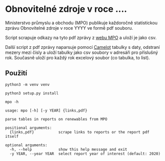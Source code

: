 # Obnovitelné zdroje v roce ....

Ministerstvo průmyslu a obchodu (MPO) publikuje každoročně statistickou zprávu Obnovitelné zdroje v roce YYYY ve formě pdf souboru.

Script scrapuje odkazy na tyto pdf zprávy z [webu MPO](https://www.mpo.cz/cz/energetika/statistika/obnovitelne-zdroje-energie/) a uloží je jako csv.

Další script z pdf zprávy naparsuje pomocí [Camelot](https://camelot-py.readthedocs.io/) tabulky s daty, odstraní mezery mezi čísly a uloží tabulky jako csv soubory v adresáři pro příslušný rok. Současně uloží pro každý rok excelový soubor (co tabulka, to list).


## Použití

`python3 -m venv venv`

`python3 setup.py install`

`mpo -h`


```
usage: mpo [-h] [-y YEAR] {links,pdf}

parse tables in reports on renewables from MPO

positional arguments:
  {links,pdf}           scrape links to reports or the report pdf itself

optional arguments:
  -h, --help            show this help message and exit
  -y YEAR, --year YEAR  select report year of interest (default: 2020)

```